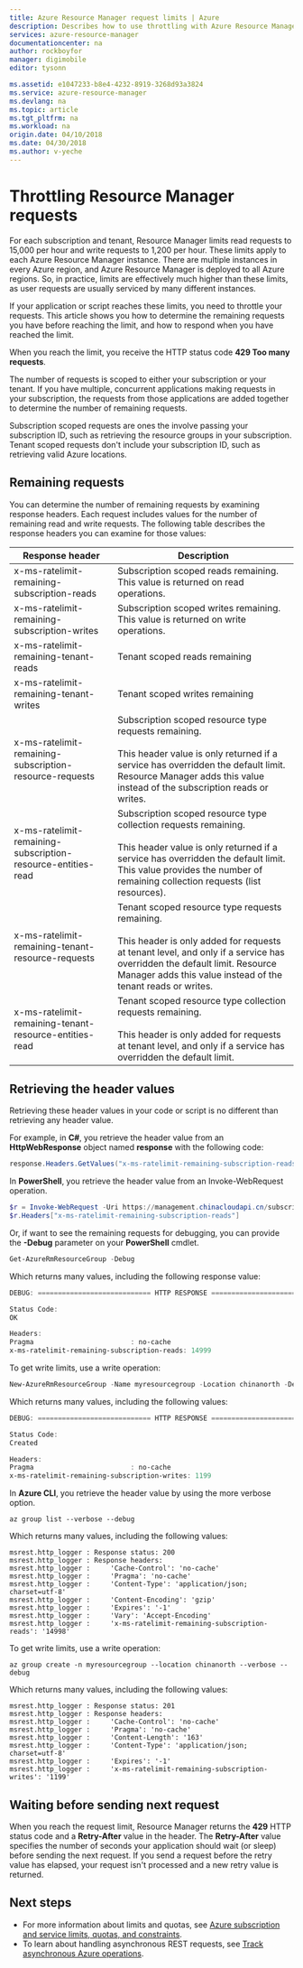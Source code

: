 ```yaml
---
title: Azure Resource Manager request limits | Azure
description: Describes how to use throttling with Azure Resource Manager requests when subscription limits have been reached.
services: azure-resource-manager
documentationcenter: na
author: rockboyfor
manager: digimobile
editor: tysonn

ms.assetid: e1047233-b8e4-4232-8919-3268d93a3824
ms.service: azure-resource-manager
ms.devlang: na
ms.topic: article
ms.tgt_pltfrm: na
ms.workload: na
origin.date: 04/10/2018
ms.date: 04/30/2018
ms.author: v-yeche
---
```

# Throttling Resource Manager requests
For each subscription and tenant, Resource Manager limits read requests to 15,000 per hour and write requests to 1,200 per hour. These limits apply to each Azure Resource Manager instance. There are multiple instances in every Azure region, and Azure Resource Manager is deployed to all Azure regions.  So, in practice, limits are effectively much higher than these limits, as user requests are usually serviced by many different instances.

If your application or script reaches these limits, you need to throttle your requests. This article shows you how to determine the remaining requests you have before reaching the limit, and how to respond when you have reached the limit.

When you reach the limit, you receive the HTTP status code **429 Too many requests**.

The number of requests is scoped to either your subscription or your tenant. If you have multiple, concurrent applications making requests in your subscription, the requests from those applications are added together to determine the number of remaining requests.

Subscription scoped requests are ones the involve passing your subscription ID, such as retrieving the resource groups in your subscription. Tenant scoped requests don't include your subscription ID, such as retrieving valid Azure locations.

## Remaining requests
You can determine the number of remaining requests by examining response headers. Each request includes values for the number of remaining read and write requests. The following table describes the response headers you can examine for those values:

| Response header | Description |
| --- | --- |
| x-ms-ratelimit-remaining-subscription-reads |Subscription scoped reads remaining. This value is returned on read operations. |
| x-ms-ratelimit-remaining-subscription-writes |Subscription scoped writes remaining. This value is returned on write operations. |
| x-ms-ratelimit-remaining-tenant-reads |Tenant scoped reads remaining |
| x-ms-ratelimit-remaining-tenant-writes |Tenant scoped writes remaining |
| x-ms-ratelimit-remaining-subscription-resource-requests |Subscription scoped resource type requests remaining.<br /><br />This header value is only returned if a service has overridden the default limit. Resource Manager adds this value instead of the subscription reads or writes. |
| x-ms-ratelimit-remaining-subscription-resource-entities-read |Subscription scoped resource type collection requests remaining.<br /><br />This header value is only returned if a service has overridden the default limit. This value provides the number of remaining collection requests (list resources). |
| x-ms-ratelimit-remaining-tenant-resource-requests |Tenant scoped resource type requests remaining.<br /><br />This header is only added for requests at tenant level, and only if a service has overridden the default limit. Resource Manager adds this value instead of the tenant reads or writes. |
| x-ms-ratelimit-remaining-tenant-resource-entities-read |Tenant scoped resource type collection requests remaining.<br /><br />This header is only added for requests at tenant level, and only if a service has overridden the default limit. |

## Retrieving the header values
Retrieving these header values in your code or script is no different than retrieving any header value. 

For example, in **C#**, you retrieve the header value from an **HttpWebResponse** object named **response** with the following code:

```cs
response.Headers.GetValues("x-ms-ratelimit-remaining-subscription-reads").GetValue(0)
```

In **PowerShell**, you retrieve the header value from an Invoke-WebRequest operation.

```powershell
$r = Invoke-WebRequest -Uri https://management.chinacloudapi.cn/subscriptions/{guid}/resourcegroups?api-version=2016-09-01 -Method GET -Headers $authHeaders
$r.Headers["x-ms-ratelimit-remaining-subscription-reads"]
```

Or, if want to see the remaining requests for debugging, you can provide the **-Debug** parameter on your **PowerShell** cmdlet.

```powershell
Get-AzureRmResourceGroup -Debug
```

Which returns many values, including the following response value:

```powershell
DEBUG: ============================ HTTP RESPONSE ============================

Status Code:
OK

Headers:
Pragma                        : no-cache
x-ms-ratelimit-remaining-subscription-reads: 14999
```

To get write limits, use a write operation: 

```powershell
New-AzureRmResourceGroup -Name myresourcegroup -Location chinanorth -Debug
```

Which returns many values, including the following values:

```powershell
DEBUG: ============================ HTTP RESPONSE ============================

Status Code:
Created

Headers:
Pragma                        : no-cache
x-ms-ratelimit-remaining-subscription-writes: 1199
```

In **Azure CLI**, you retrieve the header value by using the more verbose option.

```azurecli
az group list --verbose --debug
```

Which returns many values, including the following values:

```azurecli
msrest.http_logger : Response status: 200
msrest.http_logger : Response headers:
msrest.http_logger :     'Cache-Control': 'no-cache'
msrest.http_logger :     'Pragma': 'no-cache'
msrest.http_logger :     'Content-Type': 'application/json; charset=utf-8'
msrest.http_logger :     'Content-Encoding': 'gzip'
msrest.http_logger :     'Expires': '-1'
msrest.http_logger :     'Vary': 'Accept-Encoding'
msrest.http_logger :     'x-ms-ratelimit-remaining-subscription-reads': '14998'
```

To get write limits, use a write operation: 

```azurecli
az group create -n myresourcegroup --location chinanorth --verbose --debug
```

Which returns many values, including the following values:

```azurecli
msrest.http_logger : Response status: 201
msrest.http_logger : Response headers:
msrest.http_logger :     'Cache-Control': 'no-cache'
msrest.http_logger :     'Pragma': 'no-cache'
msrest.http_logger :     'Content-Length': '163'
msrest.http_logger :     'Content-Type': 'application/json; charset=utf-8'
msrest.http_logger :     'Expires': '-1'
msrest.http_logger :     'x-ms-ratelimit-remaining-subscription-writes': '1199'
```

## Waiting before sending next request
When you reach the request limit, Resource Manager returns the **429** HTTP status code and a **Retry-After** value in the header. The **Retry-After** value specifies the number of seconds your application should wait (or sleep) before sending the next request. If you send a request before the retry value has elapsed, your request isn't processed and a new retry value is returned.

## Next steps

* For more information about limits and quotas, see [Azure subscription and service limits, quotas, and constraints](../azure-subscription-service-limits.md).
* To learn about handling asynchronous REST requests, see [Track asynchronous Azure operations](resource-manager-async-operations.md).

<!--Update_Description: update meta properties, wroding update, update link -->